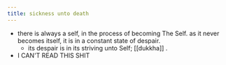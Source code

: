 ```yaml
---
title: sickness unto death
---
```


- there is always a self, in the process of becoming The Self. as it never becomes itself, it is in a constant state of despair.
  - its despair is in its striving unto Self; [[dukkha]] .
- I CAN'T READ THIS SHIT
